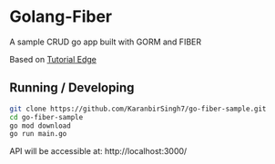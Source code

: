 # Golang-Fiber

A sample CRUD go app built with GORM and FIBER

Based on [Tutorial Edge](https://www.youtube.com/watch?v=Iq2qT0fRhAA)

## Running / Developing

```bash
git clone https://github.com/KaranbirSingh7/go-fiber-sample.git
cd go-fiber-sample
go mod download
go run main.go
```

API will be accessible at: http://localhost:3000/
